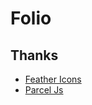 # Folio

## Thanks

- [Feather Icons](https://feathericons.com/)
- [Parcel Js](https://parceljs.org/)